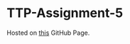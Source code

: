# TTP-Assignment-5
Hosted on [this](https://moe82.github.io/TTP-Assignment-5/index.html) GitHub Page.
